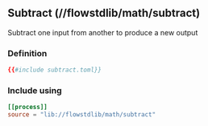 ## Subtract (//flowstdlib/math/subtract)
Subtract one input from another to produce a new output

### Definition
```toml
{{#include subtract.toml}}
```

### Include using
```toml
[[process]]
source = "lib://flowstdlib/math/subtract"
```